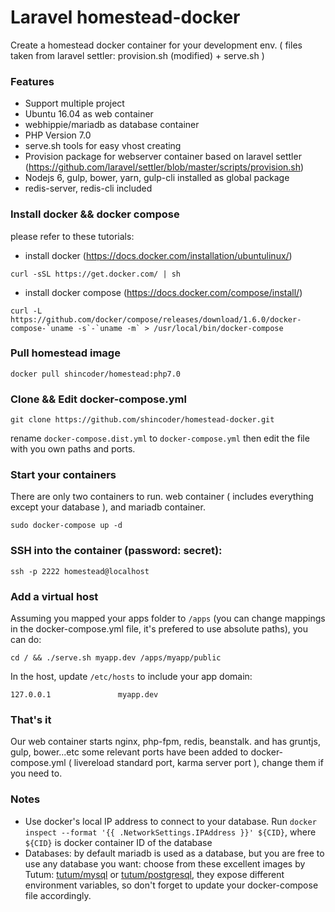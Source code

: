 # Laravel homestead-docker
Create a homestead docker container for your development env. ( files taken from laravel settler: provision.sh (modified) + serve.sh )

### Features
* Support multiple project
* Ubuntu 16.04 as web container
* webhippie/mariadb as database container
* PHP Version 7.0
* serve.sh tools for easy vhost creating
* Provision package for webserver container based on laravel settler (https://github.com/laravel/settler/blob/master/scripts/provision.sh)
* Nodejs 6, gulp, bower, yarn, gulp-cli installed as global package
* redis-server, redis-cli included

### Install docker && docker compose
please refer to these tutorials:
* install docker (https://docs.docker.com/installation/ubuntulinux/)
```shell
curl -sSL https://get.docker.com/ | sh
```
* install docker compose (https://docs.docker.com/compose/install/)
```shell
curl -L https://github.com/docker/compose/releases/download/1.6.0/docker-compose-`uname -s`-`uname -m` > /usr/local/bin/docker-compose
```

### Pull homestead image
```shell
docker pull shincoder/homestead:php7.0
```

### Clone && Edit docker-compose.yml
```shell
git clone https://github.com/shincoder/homestead-docker.git
```
rename ```docker-compose.dist.yml``` to ```docker-compose.yml``` then edit the file with you own
paths and ports.

### Start your containers
There are only two containers to run. web container ( includes everything except your database ),
and mariadb container.
```shell
sudo docker-compose up -d
```

### SSH into the container (password: secret):
```shell
ssh -p 2222 homestead@localhost
```

### Add a virtual host
Assuming you mapped your apps folder to ```/apps``` (you can change mappings in the docker-compose.yml file,
it's prefered to use absolute paths), you can do:
```shell
cd / && ./serve.sh myapp.dev /apps/myapp/public
```
In the host, update ``` /etc/hosts ``` to include your app domain:
```shell
127.0.0.1               myapp.dev
```

### That's it
Our web container starts nginx, php-fpm, redis, beanstalk. and has gruntjs, gulp, bower...etc
some relevant ports have been added to docker-compose.yml ( livereload standard port, karma server port ),
change them if you need to.

### Notes
- Use docker's local IP address to connect to your database. Run `docker inspect --format '{{ .NetworkSettings.IPAddress }}' ${CID}`, where `${CID}` is docker container ID of the database
- Databases: by default mariadb is used as a database, but you are free to use any database you want: choose from these excellent images by Tutum: [tutum/mysql](https://github.com/tutumcloud/mysql) or [tutum/postgresql](https://github.com/tutumcloud/postgresql), they expose different environment variables, so don't forget to update your docker-compose file accordingly.

